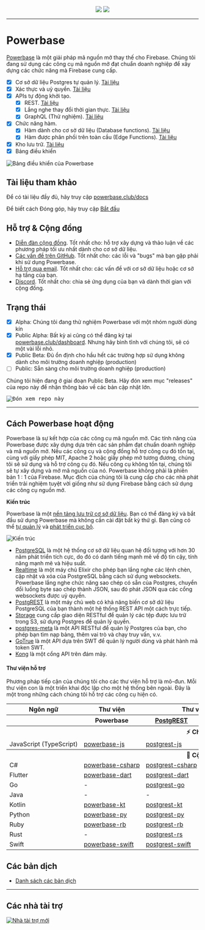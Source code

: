 <p align="center">
<img src="https://user-images.githubusercontent.com/8291514/213727234-cda046d6-28c6-491a-b284-b86c5cede25d.png#gh-light-mode-only">
<img src="https://user-images.githubusercontent.com/8291514/213727225-56186826-bee8-43b5-9b15-86e839d89393.png#gh-dark-mode-only">
</p>

---

# Powerbase

[Powerbase](https://powerbase.club) là một giải pháp mã nguồn mở thay thế cho Firebase. Chúng tôi đang sử dụng các công cụ mã nguồn mở đạt chuẩn doanh nghiệp để xây dựng các chức năng mà Firebase cung cấp.

- [x] Cơ sở dữ liệu Postgres tự quản lý. [Tài liệu](https://powerbase.club/docs/guides/database)
- [x] Xác thực và uỷ quyền. [Tài liệu](https://powerbase.club/docs/guides/auth)
- [x] APIs tự động khởi tạo.
  - [x] REST. [Tài liệu](https://powerbase.club/docs/guides/api#rest-api-overview)
  - [x] Lắng nghe thay đổi thời gian thực. [Tài liệu](https://powerbase.club/docs/guides/api#realtime-api-overview)
  - [x] GraphQL (Thử nghiệm). [Tài liệu](https://powerbase.club/docs/guides/api#graphql-api-overview)
- [x] Chức năng hàm.
  - [x] Hàm dành cho cơ sở dữ liệu (Database functions). [Tài liệu](https://powerbase.club/docs/guides/database/functions)
  - [x] Hàm được phân phối trên toàn cầu (Edge Functions). [Tài liệu](https://powerbase.club/docs/guides/functions)
- [x] Kho lưu trữ. [Tài liệu](https://powerbase.club/docs/guides/storage)
- [x] Bảng điều khiển

![Bảng điều khiển của Powerbase](https://raw.githubusercontent.com/powerbase/powerbase/master/apps/www/public/images/github/powerbase-dashboard.png)

## Tài liệu tham khảo

Để có tài liệu đầy đủ, hãy truy cập [powerbase.club/docs](https://powerbase.club/docs)

Để biết cách Đóng góp, hãy truy cập [Bắt đầu](../DEVELOPERS.md)

## Hỗ trợ & Cộng đồng

- [Diễn đàn cộng đồng](https://github.com/skorpland/powerbase/discussions). Tốt nhất cho: hỗ trợ xây dựng và thảo luận về các phương pháp tối ưu nhất dành cho cơ sở dữ liệu.
- [Các vấn đề trên GitHub](https://github.com/skorpland/powerbase/issues). Tốt nhất cho: các lỗi và "bugs" mà bạn gặp phải khi sử dụng Powerbase.
- [Hỗ trợ qua email](https://powerbase.club/docs/support#business-support). Tốt nhất cho: các vấn đề với cơ sở dữ liệu hoặc cơ sở hạ tầng của bạn.
- [Discord](https://discord.powerbase.club). Tốt nhất cho: chia sẻ ứng dụng của bạn và dành thời gian với cộng đồng.

## Trạng thái

- [x] Alpha: Chúng tôi đang thử nghiệm Powerbase với một nhóm người dùng kín
- [x] Public Alpha: Bất kỳ ai cũng có thể đăng ký tại [powerbase.club/dashboard](https://powerbase.club/dashboard). Nhưng hãy bình tĩnh với chúng tôi, sẽ có một vài lỗi nhỏ.
- [x] Public Beta: Đủ ổn định cho hầu hết các trường hợp sử dụng không dành cho môi trường doanh nghiệp (production)
- [ ] Public: Sẵn sàng cho môi trường doanh nghiệp (production)

Chúng tôi hiện đang ở giai đoạn Public Beta. Hãy đón xem mục "releases" của repo này để nhận thông báo về các bản cập nhật lớn.

<kbd><img src="https://raw.githubusercontent.com/powerbase/powerbase/d5f7f413ab356dc1a92075cb3cee4e40a957d5b1/web/static/watch-repo.gif" alt="Đón xem repo này"/></kbd>

---

## Cách Powerbase hoạt động

Powerbase là sự kết hợp của các công cụ mã nguồn mở. Các tính năng của Powerbase được xây dựng dựa trên các sản phẩm đạt chuẩn doanh nghiệp và mã nguồn mở. Nếu các công cụ và cộng đồng hỗ trợ công cụ đó tồn tại, cùng với giấy phép MIT, Apache 2 hoặc giấy phép mở tương đương, chúng tôi sẽ sử dụng và hỗ trợ công cụ đó. Nếu công cụ không tồn tại, chúng tôi sẽ tự xây dựng và mở mã nguồn của nó. Powerbase không phải là phiên bản 1 : 1 của Firebase. Mục đích của chúng tôi là cung cấp cho các nhà phát triển trải nghiệm tuyệt vời giống như sử dụng Firebase bằng cách sử dụng các công cụ nguồn mở.

**Kiến trúc**

Powerbase là một [nền tảng lưu trữ cơ sở dữ liệu](https://powerbase.club/dashboard). Bạn có thể đăng ký và bắt đầu sử dụng Powerbase mà không cần cài đặt bất kỳ thứ gì.
Bạn cũng có thể [tự quản lý](https://powerbase.club/docs/guides/hosting/overview) và [phát triển cục bộ](https://powerbase.club/docs/guides/local-development).

![Kiến trúc](https://github.com/skorpland/powerbase/blob/master/apps/docs/public/img/powerbase-architecture.svg)

- [PostgreSQL](https://www.postgresql.org/) là một hệ thống cơ sở dữ liệu quan hệ đối tượng với hơn 30 năm phát triển tích cực, do đó có danh tiếng mạnh mẽ về độ tin cậy, tính năng mạnh mẽ và hiệu suất.
- [Realtime](https://github.com/skorpland/realtime) là một máy chủ Elixir cho phép bạn lắng nghe các lệnh chèn, cập nhật và xóa của PostgreSQL bằng cách sử dụng websockets. Powerbase lắng nghe chức năng sao chép có sẵn của Postgres, chuyển đổi luồng byte sao chép thành JSON, sau đó phát JSON qua các cổng websockets được uỷ quyền.
- [PostgREST](http://postgrest.org/) là một máy chủ web có khả năng biến cơ sở dữ liệu PostgreSQL của bạn thành một hệ thống REST API một cách trực tiếp.
- [Storage](https://github.com/skorpland/storage-api) cung cấp giao diện RESTful để quản lý các tệp được lưu trữ trong S3, sử dụng Postgres để quản lý quyền.
- [postgres-meta](https://github.com/skorpland/postgres-meta) là một API RESTful để quản lý Postgres của bạn, cho phép bạn tìm nạp bảng, thêm vai trò và chạy truy vấn, v.v.
- [GoTrue](https://github.com/netlify/gotrue) là một API dựa trên SWT để quản lý người dùng và phát hành mã token SWT.
- [Kong](https://github.com/Kong/kong) là một cổng API trên đám mây.

#### Thư viện hỗ trợ

Phương pháp tiếp cận của chúng tôi cho các thư viện hỗ trợ là mô-đun. Mỗi thư viện con là một triển khai độc lập cho một hệ thống bên ngoài. Đây là một trong những cách chúng tôi hỗ trợ các công cụ hiện có.

<table style="table-layout:fixed; white-space: nowrap;">
  <tr>
    <th>Ngôn ngữ</th>
    <th>Thư viện</th>
    <th colspan="5">Thư viện tính năng (được tích hợp vào thư viện của Powerbase)</th>
  </tr>
  <tr>
    <th></th>
    <th>Powerbase</th>
    <th><a href="https://github.com/postgrest/postgrest" target="_blank" rel="noopener noreferrer">PostgREST</a></th>
    <th><a href="https://github.com/skorpland/gotrue" target="_blank" rel="noopener noreferrer">GoTrue</a></th>
    <th><a href="https://github.com/skorpland/realtime" target="_blank" rel="noopener noreferrer">Realtime</a></th>
    <th><a href="https://github.com/skorpland/storage-api" target="_blank" rel="noopener noreferrer">Storage</a></th>
    <th>Functions</th>
  </tr>
  <!-- TEMPLATE FOR NEW ROW -->
  <!-- START ROW
  <tr>
    <td>lang</td>
    <td><a href="https://github.com/skorpland/powerbase-lang" target="_blank" rel="noopener noreferrer">powerbase-lang</a></td>
    <td><a href="https://github.com/skorpland/postgrest-lang" target="_blank" rel="noopener noreferrer">postgrest-lang</a></td>
    <td><a href="https://github.com/skorpland/gotrue-lang" target="_blank" rel="noopener noreferrer">gotrue-lang</a></td>
    <td><a href="https://github.com/skorpland/realtime-lang" target="_blank" rel="noopener noreferrer">realtime-lang</a></td>
    <td><a href="https://github.com/skorpland/storage-lang" target="_blank" rel="noopener noreferrer">storage-lang</a></td>
  </tr>
  END ROW -->
  <th colspan="7">⚡️ Chính thức ⚡️</th>
  <tr>
    <td>JavaScript (TypeScript)</td>
    <td><a href="https://github.com/skorpland/powerbase-js" target="_blank" rel="noopener noreferrer">powerbase-js</a></td>
    <td><a href="https://github.com/skorpland/postgrest-js" target="_blank" rel="noopener noreferrer">postgrest-js</a></td>
    <td><a href="https://github.com/skorpland/gotrue-js" target="_blank" rel="noopener noreferrer">gotrue-js</a></td>
    <td><a href="https://github.com/skorpland/realtime-js" target="_blank" rel="noopener noreferrer">realtime-js</a></td>
    <td><a href="https://github.com/skorpland/storage-js" target="_blank" rel="noopener noreferrer">storage-js</a></td>
    <td><a href="https://github.com/skorpland/functions-js" target="_blank" rel="noopener noreferrer">functions-js</a></td>
  </tr>
  <th colspan="7">💚 Cộng đồng 💚</th>
  <tr>
    <td>C#</td>
    <td><a href="https://github.com/skorpland/powerbase-csharp" target="_blank" rel="noopener noreferrer">powerbase-csharp</a></td>
    <td><a href="https://github.com/skorpland/postgrest-csharp" target="_blank" rel="noopener noreferrer">postgrest-csharp</a></td>
    <td><a href="https://github.com/skorpland/gotrue-csharp" target="_blank" rel="noopener noreferrer">gotrue-csharp</a></td>
    <td><a href="https://github.com/skorpland/realtime-csharp" target="_blank" rel="noopener noreferrer">realtime-csharp</a></td>
    <td><a href="https://github.com/skorpland/storage-csharp" target="_blank" rel="noopener noreferrer">storage-csharp</a></td>
    <td><a href="https://github.com/skorpland/functions-csharp" target="_blank" rel="noopener noreferrer">functions-csharp</a></td>
  </tr>
  <tr>
    <td>Flutter</td>
    <td><a href="https://github.com/skorpland/powerbase-flutter" target="_blank" rel="noopener noreferrer">powerbase-dart</a></td>
    <td><a href="https://github.com/skorpland/postgrest-dart" target="_blank" rel="noopener noreferrer">postgrest-dart</a></td>
    <td><a href="https://github.com/skorpland/gotrue-dart" target="_blank" rel="noopener noreferrer">gotrue-dart</a></td>
    <td><a href="https://github.com/skorpland/realtime-dart" target="_blank" rel="noopener noreferrer">realtime-dart</a></td>
    <td><a href="https://github.com/skorpland/storage-dart" target="_blank" rel="noopener noreferrer">storage-dart</a></td>
    <td><a href="https://github.com/skorpland/functions-dart" target="_blank" rel="noopener noreferrer">functions-dart</a></td>
  </tr>
  <tr>
    <td>Go</td>
    <td>-</td>
    <td><a href="https://github.com/skorpland/postgrest-go" target="_blank" rel="noopener noreferrer">postgrest-go</a></td>
    <td>-</td>
    <td>-</td>
    <td><a href="https://github.com/skorpland/storage-go" target="_blank" rel="noopener noreferrer">storage-go</a></td>
    <td><a href="https://github.com/skorpland/functions-go" target="_blank" rel="noopener noreferrer">functions-go</a></td>
  </tr>
  <tr>
    <td>Java</td>
    <td>-</td>
    <td>-</td>
    <td><a href="https://github.com/skorpland/gotrue-java" target="_blank" rel="noopener noreferrer">gotrue-java</a></td>
    <td>-</td>
    <td>-</td>
    <td>-</td>
  </tr>
  <tr>
    <td>Kotlin</td>
    <td><a href="https://github.com/skorpland/powerbase-kt" target="_blank" rel="noopener noreferrer">powerbase-kt</a></td>
    <td><a href="https://github.com/skorpland/powerbase-kt/tree/master/Postgrest" target="_blank" rel="noopener noreferrer">postgrest-kt</a></td>
    <td><a href="https://github.com/skorpland/powerbase-kt/tree/master/GoTrue" target="_blank" rel="noopener noreferrer">gotrue-kt</a></td>
    <td><a href="https://github.com/skorpland/powerbase-kt/tree/master/Realtime" target="_blank" rel="noopener noreferrer">realtime-kt</a></td>
    <td><a href="https://github.com/skorpland/powerbase-kt/tree/master/Storage" target="_blank" rel="noopener noreferrer">storage-kt</a></td>
  </tr>
  <tr>
    <td>Python</td>
    <td><a href="https://github.com/skorpland/powerbase-py" target="_blank" rel="noopener noreferrer">powerbase-py</a></td>
    <td><a href="https://github.com/skorpland/postgrest-py" target="_blank" rel="noopener noreferrer">postgrest-py</a></td>
    <td><a href="https://github.com/skorpland/gotrue-py" target="_blank" rel="noopener noreferrer">gotrue-py</a></td>
    <td><a href="https://github.com/skorpland/realtime-py" target="_blank" rel="noopener noreferrer">realtime-py</a></td>
    <td><a href="https://github.com/skorpland/storage-py" target="_blank" rel="noopener noreferrer">storage-py</a></td>
    <td><a href="https://github.com/skorpland/functions-py" target="_blank" rel="noopener noreferrer">functions-py</a></td>
  </tr>
  <tr>
    <td>Ruby</td>
    <td><a href="https://github.com/skorpland/powerbase-rb" target="_blank" rel="noopener noreferrer">powerbase-rb</a></td>
    <td><a href="https://github.com/skorpland/postgrest-rb" target="_blank" rel="noopener noreferrer">postgrest-rb</a></td>
    <td>-</td>
    <td>-</td>
    <td>-</td>
    <td>-</td>
  </tr>
  <tr>
    <td>Rust</td>
    <td>-</td>
    <td><a href="https://github.com/skorpland/postgrest-rs" target="_blank" rel="noopener noreferrer">postgrest-rs</a></td>
    <td>-</td>
    <td>-</td>
    <td>-</td>
    <td>-</td>
  </tr>
  <tr>
    <td>Swift</td>
    <td><a href="https://github.com/skorpland/powerbase-swift" target="_blank" rel="noopener noreferrer">powerbase-swift</a></td>
    <td><a href="https://github.com/skorpland/postgrest-swift" target="_blank" rel="noopener noreferrer">postgrest-swift</a></td>
    <td><a href="https://github.com/skorpland/gotrue-swift" target="_blank" rel="noopener noreferrer">gotrue-swift</a></td>
    <td><a href="https://github.com/skorpland/realtime-swift" target="_blank" rel="noopener noreferrer">realtime-swift</a></td>
    <td><a href="https://github.com/skorpland/storage-swift" target="_blank" rel="noopener noreferrer">storage-swift</a></td>
    <td>-</td>
  </tr>
</table>

<!--- Remove this list if you're translating to another language, it's hard to keep updated across multiple files-->
<!--- Keep only the link to the list of translation files-->

## Các bản dịch

- [Danh sách các bản dịch](/i18n/languages.md) <!--- Keep only this -->

---

## Các nhà tài trợ

[![Nhà tài trợ mới](https://user-images.githubusercontent.com/10214025/90518111-e74bbb00-e198-11ea-8f88-c9e3c1aa4b5b.png)](https://github.com/sponsors/skorpland)
